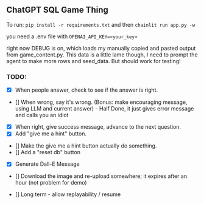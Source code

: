 ## ChatGPT SQL Game Thing

To run: `pip install -r requirements.txt` and then `chainlit run app.py -w`

you need a .env file with `OPENAI_API_KEY=<your_key>`

right now DEBUG is on, which loads my manually copied and pasted output from game_content.py. This data is a little lame though, I need to prompt the agent to make more rows and seed_data. But should work for testing! 



### TODO: 

- [x] When people answer, check to see if the answer is right.
- [] When wrong, say it's wrong. (Bonus: make encouraging message, using LLM and current answer) - Half Done, it just gives error message and calls you an idiot
- [x] When right, give success message, advance to the next question. 
- [x] Add "give me a hint" button. 
- [] Make the give me a hint button actually do something.
- [] Add a "reset db" button
- [x] Generate Dall-E Message
- [] Download the image and re-upload somewhere; it expires after an hour (not problem for demo)

- [] Long term - allow replayability / resume 
